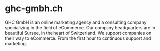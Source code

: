# ghc-gmbh.ch
GHC GmbH is an online marketing agency and a consulting company specializing in the field of eCommerce. Our company headquarters are in beautiful Sursee, in the heart of Switzerland. We support companies on their way to eCommerce. From the first hour to continuous support and marketing.
